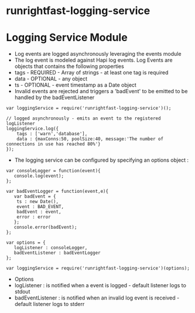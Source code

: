 runrightfast-logging-service
============================

Logging Service Module
==
- Log events are logged asynchronously leveraging the events module
- The log event is modeled against Hapi log events. Log Events are objects that contains the following properties
 - tags - REQUIRED - Array of strings - at least one tag is required
 - data - OPTIONAL - any object
 - ts - OPTIONAL - event timestamp as a Date object
- Invalid events are rejected and triggers a 'badEvent' to be emitted to be handled by the badEventListener


```
var loggingService = require('runrightfast-logging-service')();

// logged asynchronously - emits an event to the registered logListener
loggingService.log({
	tags : ['warn','database'],
	data : {maxConns:50, poolSize:40, message:'The number of connections in use has reached 80%'}
});
```

- The logging service can be configured by specifying an options object :


```
var consoleLogger = function(event){
   console.log(event);
};

var badEventLogger = function(event,e){
   var badEvent = {
	ts : new Date(),
	event : BAD_EVENT,
	badEvent : event,
	error : error
   };
   console.error(badEvent);
};

var options = {
   logListener : consoleLogger,
   badEventListener : badEventLogger
};

var loggingService = require('runrightfast-logging-service')(options);
```
- Options
 - logListener : is notified when a event is logged - default listener logs to stdout
 - badEventListener : is notified when an invalid log event is received - default listener logs to stderr



